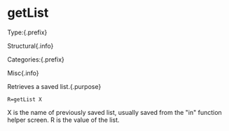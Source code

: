 # getList

Type:{.prefix}

Structural{.info}

Categories:{.prefix}

Misc{.info}

Retrieves a saved list.{.purpose}

~~~
R=getList X
~~~

X is the name of previously saved list, usually saved from the "in" function helper screen. R is
the value of the list.

